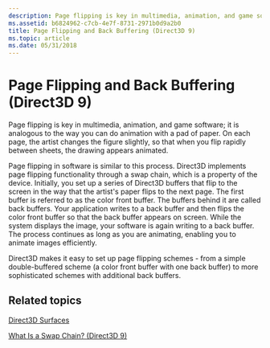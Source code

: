 ```yaml
---
description: Page flipping is key in multimedia, animation, and game software; it is analogous to the way you can do animation with a pad of paper.
ms.assetid: b6824962-c7cb-4e7f-8731-2971b0d9a2b0
title: Page Flipping and Back Buffering (Direct3D 9)
ms.topic: article
ms.date: 05/31/2018
---
```


# Page Flipping and Back Buffering (Direct3D 9)

Page flipping is key in multimedia, animation, and game software; it is analogous to the way you can do animation with a pad of paper. On each page, the artist changes the figure slightly, so that when you flip rapidly between sheets, the drawing appears animated.

Page flipping in software is similar to this process. Direct3D implements page flipping functionality through a swap chain, which is a property of the device. Initially, you set up a series of Direct3D buffers that flip to the screen in the way that the artist's paper flips to the next page. The first buffer is referred to as the color front buffer. The buffers behind it are called back buffers. Your application writes to a back buffer and then flips the color front buffer so that the back buffer appears on screen. While the system displays the image, your software is again writing to a back buffer. The process continues as long as you are animating, enabling you to animate images efficiently.

Direct3D makes it easy to set up page flipping schemes - from a simple double-buffered scheme (a color front buffer with one back buffer) to more sophisticated schemes with additional back buffers.

## Related topics

<dl> <dt>

[Direct3D Surfaces](direct3d-surfaces.md)
</dt> <dt>

[What Is a Swap Chain? (Direct3D 9)](what-is-a-swap-chain-.md)
</dt> </dl>

 

 



